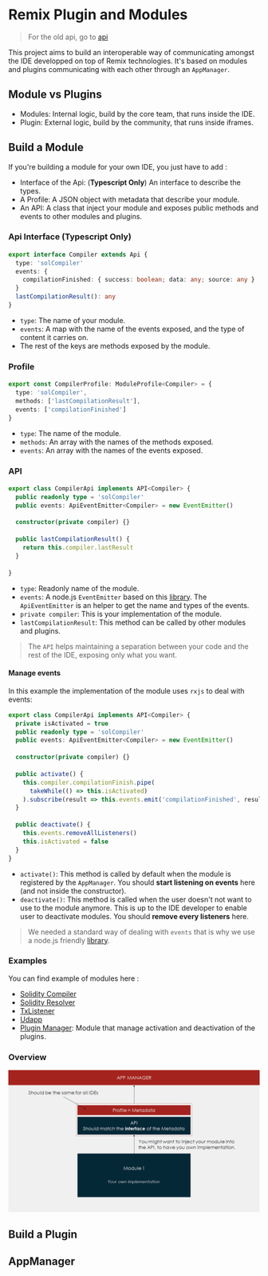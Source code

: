 # Remix Plugin and Modules

> For the old api, go to [api](./api.md)

This project aims to build an interoperable way of communicating amongst the IDE developped on top of Remix technologies. It's based on modules and plugins communicating with each other through an `AppManager`.

## Module vs Plugins

- Modules: Internal logic, build by the core team, that runs inside the IDE.
- Plugin: External logic, build by the community, that runs inside iframes.

## Build a Module
If you're building a module for your own IDE, you just have to add : 
- Interface of the Api: (**Typescript Only**) An interface to describe the types.
- A Profile: A JSON object with metadata that describe your module.
- An API: A class that inject your module and exposes public methods and events to other modules and plugins.

### Api Interface (**Typescript Only**)
```typescript
export interface Compiler extends Api {
  type: 'solCompiler'
  events: {
    compilationFinished: { success: boolean; data: any; source: any }
  }
  lastCompilationResult(): any
}
```

- `type`: The name of your module.
- `events`: A map with the name of the events exposed, and the type of content it carries on.
- The rest of the keys are methods exposed by the module.

### Profile
```typescript
export const CompilerProfile: ModuleProfile<Compiler> = {
  type: 'solCompiler',
  methods: ['lastCompilationResult'],
  events: ['compilationFinished']
}
```

- `type`: The name of the module.
- `methods`: An array with the names of the methods exposed.
- `events`: An array with the names of the events exposed.

### API
```typescript
export class CompilerApi implements API<Compiler> {
  public readonly type = 'solCompiler'
  public events: ApiEventEmitter<Compiler> = new EventEmitter()

  constructor(private compiler) {}

  public lastCompilationResult() {
    return this.compiler.lastResult
  }

}
```

- `type`: Readonly name of the module.
- `events`: A node.js `EventEmitter` based on this [library](https://www.npmjs.com/package/events). The `ApiEventEmitter` is an helper to get the name and types of the events.
- `private compiler`: This is your implementation of the module.
- `lastCompilationResult`: This method can be called by other modules and plugins.

> The `API` helps maintaining a separation between your code and the rest of the IDE, exposing only what you want.

#### Manage events
In this example the implementation of the module uses `rxjs` to deal with events: 
```typescript
export class CompilerApi implements API<Compiler> {
  private isActivated = true
  public readonly type = 'solCompiler'
  public events: ApiEventEmitter<Compiler> = new EventEmitter()

  constructor(private compiler) {}

  public activate() {
    this.compiler.compilationFinish.pipe(
      takeWhile(() => this.isActivated)
    ).subscribe(result => this.events.emit('compilationFinished', result))
  }

  public deactivate() {
    this.events.removeAllListeners()
    this.isActivated = false
  }
}
```

- `activate()`: This method is called by default when the module is registered by the `AppManager`. You should **start listening on events** here (and not inside the constructor).
- `deactivate()`: This method is called when the user doesn't not want to use to the module anymore. This is up to the IDE developer to enable user to deactivate modules. You should **remove every listeners** here. 

> We needed a standard way of dealing with `events` that is why we use a node.js friendly [library](https://www.npmjs.com/package/events). 

### Examples
You can find example of modules here : 
- [Solidity Compiler](./examples/modules/compiler.module.ts)
- [Solidity Resolver](./examples/modules/resolver.module.ts)
- [TxListener](./examples/modules/txlistener.module.ts)
- [Udapp](./examples/modules/udapp.module.ts)
- [Plugin Manager](./examples/modules/plugManager.module.ts): Module that manage activation and deactivation of the plugins.

### Overview
![Module Overview](./doc/imgs/module.png "Module Achitecture")

## Build a Plugin

## AppManager
